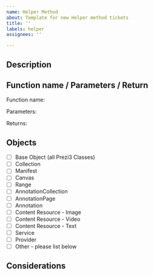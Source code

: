 ```yaml
---
name: Helper Method
about: Template for new Helper method tickets
title: ''
labels: helper
assignees: ''

---
```


<!-- Add a short name of the proposed helper method in the Title above -->

## Description
<!-- Provide a short description of the helper method -->

## Function name / Parameters / Return
<!-- Suggest a name for the helper's function, the parameters it should accept, and what it should return (if anything) -->
Function name:

Parameters:

Returns:

## Objects
<!-- Which objects should this helper apply to? -->
- [ ] Base Object (all Prezi3 Classes)
- [ ] Collection
- [ ] Manifest
- [ ] Canvas
- [ ] Range
- [ ] AnnotationCollection
- [ ] AnnotationPage
- [ ] Annotation
- [ ] Content Resource - Image
- [ ] Content Resource - Video
- [ ] Content Resource - Text
- [ ] Service
- [ ] Provider
- [ ] Other - please list below
<!-- Add other Objects/Classes here -->

## Considerations
<!-- Any extra considerations for the behavior of this helper -->
